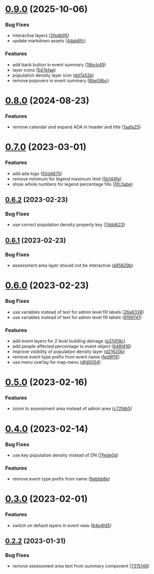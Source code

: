 # [0.9.0](https://github.com/rodekruis/ADA-UI/compare/v0.8.0...v0.9.0) (2025-10-06)


### Bug Fixes

* interactive layers ([2fedb95](https://github.com/rodekruis/ADA-UI/commit/2fedb955f5bc9455913473a9d8fde99d2aa03a66))
* update markdown assets ([4dab6fc](https://github.com/rodekruis/ADA-UI/commit/4dab6fc6320d99d48017621d73fece0ac366ec0f))


### Features

* add back button in event summary ([19bcb49](https://github.com/rodekruis/ADA-UI/commit/19bcb4941fae977fd9e48bbc37cff6370c8a25dc))
* layer icons ([547efae](https://github.com/rodekruis/ADA-UI/commit/547efaec5a545c7607c7822df11853828ea0bc32))
* population density layer icon ([dd7a52b](https://github.com/rodekruis/ADA-UI/commit/dd7a52b8ce21eb2c1e2bad99181a69c67df78f71))
* remove popovers in event summary ([8be08bc](https://github.com/rodekruis/ADA-UI/commit/8be08bcda95dcfd4db66dd03d93d1052b43de4a1))



# [0.8.0](https://github.com/rodekruis/ADA-UI/compare/v0.7.0...v0.8.0) (2024-08-23)


### Features

* remove calendar and expand ADA in header and title ([1aafa25](https://github.com/rodekruis/ADA-UI/commit/1aafa25a612888896a5f224e8cff342e8a2c15a4))



# [0.7.0](https://github.com/rodekruis/ADA-UI/compare/v0.6.2...v0.7.0) (2023-03-01)


### Features

* add ada logo ([50d4875](https://github.com/rodekruis/ADA-UI/commit/50d4875c26d19b14de41c7abc4b5d25126d1facd))
* remove minimum for legend maximum limit ([5b144fe](https://github.com/rodekruis/ADA-UI/commit/5b144fe4f6cd4bf8bc7660d43be5fd41bfafd7c3))
* show whole numbers for legend percentage fills ([0fc3abe](https://github.com/rodekruis/ADA-UI/commit/0fc3abea3020df80450582a24ae14530c941a799))



## [0.6.2](https://github.com/rodekruis/ADA-UI/compare/v0.6.1...v0.6.2) (2023-02-23)


### Bug Fixes

* use correct population density property key ([7ddd623](https://github.com/rodekruis/ADA-UI/commit/7ddd62307f4c58f20e73381e76f9fc8f1e46eb88))



## [0.6.1](https://github.com/rodekruis/ADA-UI/compare/v0.6.0...v0.6.1) (2023-02-23)


### Bug Fixes

* assessment area layer should not be interactive ([a95829b](https://github.com/rodekruis/ADA-UI/commit/a95829b47d68f6e2d0bd143c65202eacf1ee2a25))



# [0.6.0](https://github.com/rodekruis/ADA-UI/compare/v0.5.0...v0.6.0) (2023-02-23)


### Bug Fixes

* use variables instead of text for admin level fill labels ([26a8338](https://github.com/rodekruis/ADA-UI/commit/26a833800d4f224c4b4e1011cf8301e2cf61106a))
* use variables instead of text for admin level fill labels ([6f99741](https://github.com/rodekruis/ADA-UI/commit/6f99741cb443c0757cf5edac3f2d43a8efecf0c2))


### Features

* add event layers for 2 level building damage ([a37d58c](https://github.com/rodekruis/ADA-UI/commit/a37d58cb7b0abf1192fa85441d1baa3cefe9b049))
* add people affected percentage to event object ([848f416](https://github.com/rodekruis/ADA-UI/commit/848f4161529246d6a00789d0615e8669a5933ebd))
* improve visibility of population density layer ([d21620b](https://github.com/rodekruis/ADA-UI/commit/d21620b39fc1eaf87db658e673e63514b78af5d6))
* remove event type prefix from event name ([fed9f16](https://github.com/rodekruis/ADA-UI/commit/fed9f16a594dd7e81fa96cfe2db2b912543fcfab))
* use menu overlay for map menu ([dfd0054](https://github.com/rodekruis/ADA-UI/commit/dfd0054d05be2e7eb15d28387715ca214e52d0e9))



# [0.5.0](https://github.com/rodekruis/ADA-UI/compare/v0.4.0...v0.5.0) (2023-02-16)


### Features

* zoom to assessment area instead of admin area ([c72fdb5](https://github.com/rodekruis/ADA-UI/commit/c72fdb5210694708e182685a64bb509a8c90c088))



# [0.4.0](https://github.com/rodekruis/ADA-UI/compare/v0.3.0...v0.4.0) (2023-02-14)


### Bug Fixes

* use key population density instead of DN ([7fede0d](https://github.com/rodekruis/ADA-UI/commit/7fede0d59d34d49a9df3b2b217a6e5ea2106d1ed))


### Features

* remove event type prefix from name ([9ebbb8e](https://github.com/rodekruis/ADA-UI/commit/9ebbb8ee67297741556fa19950ca171020c570fa))



# [0.3.0](https://github.com/rodekruis/ADA-UI/compare/v0.2.2...v0.3.0) (2023-02-01)


### Features

* switch on default layers in event view ([84e4fd5](https://github.com/rodekruis/ADA-UI/commit/84e4fd5771ff82b89f542aca16c85e49dbb2998f))



## [0.2.2](https://github.com/rodekruis/ADA-UI/compare/v0.2.1...v0.2.2) (2023-01-31)


### Bug Fixes

* remove assessment area text from summary component ([7315146](https://github.com/rodekruis/ADA-UI/commit/73151466f4d15614a931d19dabbf1a0398ebe75a))



